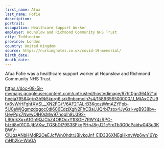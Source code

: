 ```yaml
---
first_name: Afua
last_name: Fofie
description: 
portrait: 
occupation: Healthcare Support Worker
employer: Hounslow and Richmond Community NHS Trust
city: Teddington
province: London
country: United Kingdom
source: https://nursingnotes.co.uk/covid-19-memorial/
birth_date: 
death_date: 
---
```


Afua Fofie was a healthcare support worker at Hounslow and Richmond Community NHS Trust.

https://doc-08-5k-mymaps.googleusercontent.com/untrusted/hostedimage/67ht0gn364521qiheeia79564g/p3h9k5kprg6lsrk9nbcmoih7s4/1589656500000/J_MtAxCZU9tV6vWrHFghfXVSI__XN2FG/*/6AF2TALrB3KgozjWmAZYFpb-5U0eWjQgmzdqgoc0di606EdzjXgN2FhCBaUJQrbi7zox4JyGzi-vgB938bv-UeyPqx7NwwOIH0sMw97hogIh8U392-L60rikXgxA1Gn9QJCbZ4OKOcxY1ISGH7RWY4zRPO-btzti8n01C0JjbVXw_TGSbDI79S3SFkgPHpJ8gJ21cYroTb3G0cPaidw043u3KBWV-ClUqzANbHMdR2OeEJcfWnOhdtrJBivkgJnf_ElD336XNEgHknvWp6wn16YpmHh2kv-WoGA